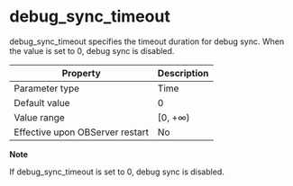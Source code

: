 debug_sync_timeout 
=======================================

debug_sync_timeout specifies the timeout duration for debug sync. When the value is set to 0, debug sync is disabled. 


|          **Property**           | **Description** |
|---------------------------------|-----------------|
| Parameter type                  | Time            |
| Default value                   | 0               |
| Value range                     | \[0, +∞)        |
| Effective upon OBServer restart | No              |


**Note**



If debug_sync_timeout is set to 0, debug sync is disabled.

